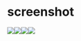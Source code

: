 # screenshot

![](https://raw.githubusercontent.com/UI-Mario/RNmap/master/screenshot/home.jpg)![](https://raw.githubusercontent.com/UI-Mario/RNmap/master/screenshot/detail.jpg)![](https://raw.githubusercontent.com/UI-Mario/RNmap/master/screenshot/list.jpg)![](https://raw.githubusercontent.com/UI-Mario/RNmap/master/screenshot/search.jpg)

